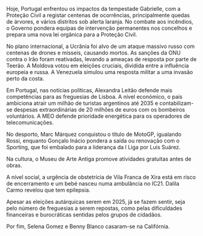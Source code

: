 Hoje, Portugal enfrentou os impactos da tempestade Gabrielle, com a Proteção Civil a registar centenas de ocorrências, principalmente quedas de árvores, e vários distritos sob alerta laranja. No combate aos incêndios, o Governo pondera equipas de intervenção permanentes nos concelhos e prepara uma nova lei orgânica para a Proteção Civil.

No plano internacional, a Ucrânia foi alvo de um ataque massivo russo com centenas de drones e mísseis, causando mortos. As sanções da ONU contra o Irão foram reativadas, levando a ameaças de resposta por parte de Teerão. A Moldova votou em eleições cruciais, dividida entre a influência europeia e russa. A Venezuela simulou uma resposta militar a uma invasão perto da costa.

Em Portugal, nas notícias políticas, Alexandra Leitão defende mais competências para as freguesias de Lisboa. A nível económico, o país ambiciona atrair um milhão de turistas argentinos até 2035 e contabilizam-se despesas extraordinárias de 20 milhões de euros com os bombeiros voluntários. A MEO defende prioridade energética para os operadores de telecomunicações.

No desporto, Marc Márquez conquistou o título de MotoGP, igualando Rossi, enquanto Gonçalo Inácio pondera a saída ou renovação com o Sporting, que foi embalado para a liderança da I Liga por Luis Suárez.

Na cultura, o Museu de Arte Antiga promove atividades gratuitas antes de obras.

A nível social, a urgência de obstetrícia de Vila Franca de Xira está em risco de encerramento e um bebé nasceu numa ambulância no IC21. Dalila Carmo revelou que tem epilepsia.

Apesar as eleições autárquicas serem em 2025, já se fazem sentir, seja pelo número de freguesias a serem repostas, como pelas dificuldades financeiras e burocráticas sentidas pelos grupos de cidadãos.

Por fim, Selena Gomez e Benny Blanco casaram-se na Califórnia.